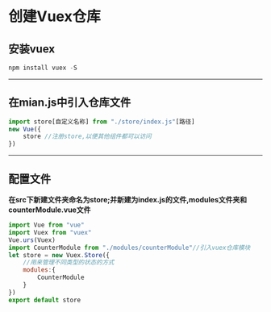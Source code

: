 # 创建Vuex仓库

## 安装vuex

```javascript
npm install vuex -S
```

---

## 在mian.js中引入仓库文件

```javascript
import store[自定义名称] from "./store/index.js"[路径]
new Vue({
    store //注册store,以便其他组件都可以访问
})
```

---

## 配置文件

**在src下新建文件夹命名为store;并新建为index.js的文件,modules文件夹和counterModule.vue文件**

```javascript
import Vue from "vue"
import Vuex from "vuex"
Vue.urs(Vuex)
import CounterModule from "./modules/counterModule"//引入vuex仓库模块
let store = new Vuex.Store({
    //用来管理不同类型的状态的方式
    modules:{
        CounterModule
    }
})
export default store
```

